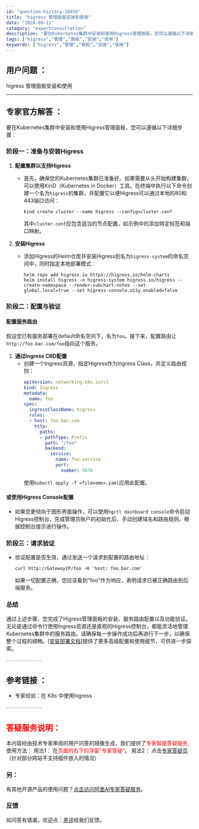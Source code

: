 ```yaml
---
id: "question-history-16958"
title: "higress 管理面板安装和使用"
date: "2024-09-11"
category: "expertConsultation"
description: "要在Kubernetes集群中安装和使用Higress管理面板，您可以遵循以下详细步骤：### **阶段一：准备与安装Higress**1. **配置集群以支持Higress**   - 首先，确保您的Kubernetes集群已准备好。如果需要从头开始构建集群，可以使用KinD（Kubernetes"
tags: ["higress","管理","面板","安装","使用"]
keywords: ["higress","管理","面板","安装","使用"]
---
```


## 用户问题 ： 
 higress 管理面板安装和使用  

---------------
## 专家官方解答 ：

要在Kubernetes集群中安装和使用Higress管理面板，您可以遵循以下详细步骤：

### **阶段一：准备与安装Higress**

1. **配置集群以支持Higress**
   - 首先，确保您的Kubernetes集群已准备好。如果需要从头开始构建集群，可以使用KinD（Kubernetes in Docker）工具。在终端中执行以下命令创建一个名为`higress`的集群，并配置它以便Higress可以通过本地的80和443端口访问：
     ```shell
     kind create cluster --name higress --config=cluster.conf
     ```
     其中`cluster.conf`应包含适当的节点配置，如示例中的添加特定标签和端口映射。

2. **安装Higress**
   - 添加Higress的Helm仓库并安装Higress到名为`higress-system`的命名空间中，同时指定本地部署模式：
     ```shell
     helm repo add higress.io https://higress.io/helm-charts
     helm install higress -n higress-system higress.io/higress --create-namespace --render-subchart-notes --set global.local=true --set higress-console.o11y.enabled=false
     ```

### **阶段二：配置与验证**

#### **配置服务路由**

假设您已有服务部署在default命名空间下，名为`foo`。接下来，配置路由让`http://foo.bar.com/foo`指向这个服务。

1. **通过Ingress CRD配置**
   - 创建一个Ingress资源，指定Higress作为Ingress Class，并定义路由规则：
     ```yaml
     apiVersion: networking.k8s.io/v1
     kind: Ingress
     metadata:
       name: foo
     spec:
       ingressClassName: higress
       rules:
       - host: foo.bar.com
         http:
           paths:
           - pathType: Prefix
             path: "/foo"
             backend:
               service:
                 name: foo-service
                 port:
                   number: 5678
     ```
     使用`kubectl apply -f <filename>.yaml`应用此配置。

#### **或使用Higress Console配置**

- 如果您更倾向于图形界面操作，可以使用`hgctl dashboard console`命令启动Higress控制台，完成管理员账户的初始化后，手动创建域名和路由规则，根据控制台提示进行操作。

### **阶段三：请求验证**

- 验证配置是否生效，通过发送一个请求到配置的路由地址：
  ```shell
  curl http://GatewayIP/foo -H 'host: foo.bar.com'
  ```
  如果一切配置正确，您应该看到"foo"作为响应，表明请求已被正确路由到后端服务。

### **总结**

通过上述步骤，您完成了Higress管理面板的安装、服务路由配置以及功能验证。无论是通过命令行使用Ingress资源还是直观的Higress控制台，都能灵活地管理Kubernetes集群中的服务路由。请确保每一步操作成功后再进行下一步，以确保整个过程的顺畅。[[安装部署文档]](https://higress.io/docs/latest/ops/deploy-by-helm/)提供了更多高级配置和使用细节，可供进一步探索。


<font color="#949494">---------------</font> 


## 参考链接 ：

* 专家经验：在 K8s 中使用higress 


 <font color="#949494">---------------</font> 
 


## <font color="#FF0000">答疑服务说明：</font> 

本内容经由技术专家审阅的用户问答的镜像生成，我们提供了<font color="#FF0000">专家智能答疑服务</font>,使用方法：
用法1： 在<font color="#FF0000">页面的右下的浮窗”专家答疑“</font>。
用法2： 点击[专家答疑页](https://answer.opensource.alibaba.com/docs/intro)（针对部分网站不支持插件嵌入的情况）
### 另：


有其他开源产品的使用问题？[点击访问阿里AI专家答疑服务](https://answer.opensource.alibaba.com/docs/intro)。
### 反馈
如问答有错漏，欢迎点：[差评](https://ai.nacos.io/user/feedbackByEnhancerGradePOJOID?enhancerGradePOJOId=16963)给我们反馈。
